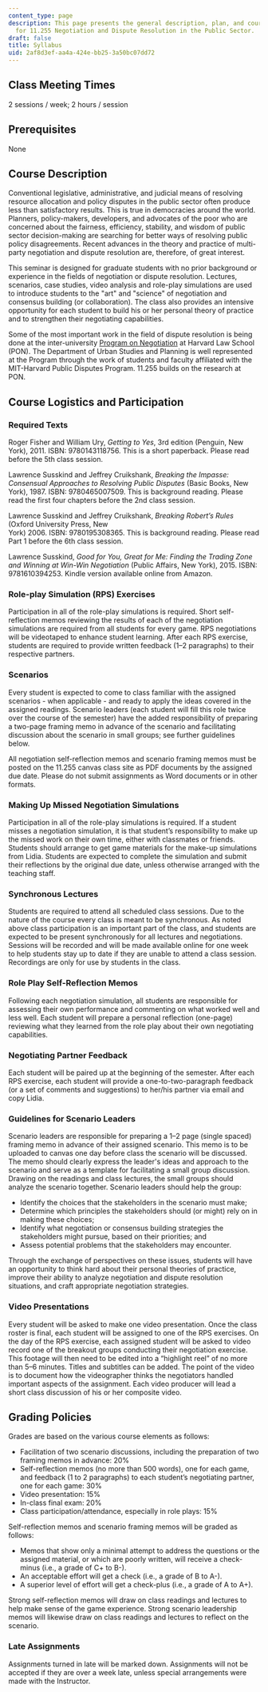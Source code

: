 ```yaml
---
content_type: page
description: This page presents the general description, plan, and course policies
  for 11.255 Negotiation and Dispute Resolution in the Public Sector.
draft: false
title: Syllabus
uid: 2af8d3ef-aa4a-424e-bb25-3a50bc07dd72
---
```

## Class Meeting Times

2 sessions / week; 2 hours / session

## Prerequisites

None

## Course Description

Conventional legislative, administrative, and judicial means of resolving resource allocation and policy disputes in the public sector often produce less than satisfactory results. This is true in democracies around the world. Planners, policy-makers, developers, and advocates of the poor who are concerned about the fairness, efficiency, stability, and wisdom of public sector decision-making are searching for better ways of resolving public policy disagreements. Recent advances in the theory and practice of multi-party negotiation and dispute resolution are, therefore, of great interest. 

This seminar is designed for graduate students with no prior background or experience in the fields of negotiation or dispute resolution. Lectures, scenarios, case studies, video analysis and role-play simulations are used to introduce students to the "art" and "science" of negotiation and consensus building (or collaboration). The class also provides an intensive opportunity for each student to build his or her personal theory of practice and to strengthen their negotiating capabilities. 

Some of the most important work in the field of dispute resolution is being done at the inter-university [Program on Negotiation](https://www.pon.harvard.edu/) at Harvard Law School (PON). The Department of Urban Studies and Planning is well represented at the Program through the work of students and faculty affiliated with the MIT-Harvard Public Disputes Program. 11.255 builds on the research at PON. 

## Course Logistics and Participation 

### Required Texts 

Roger Fisher and William Ury, *Getting to Yes*, 3rd edition (Penguin, New York), 2011. ISBN: 9780143118756. This is a short paperback. Please read before the 5th class session. 

Lawrence Susskind and Jeffrey Cruikshank, *Breaking the Impasse: Consensual Approaches to Resolving Public Disputes* (Basic Books, New York), 1987. ISBN: 9780465007509. This is background reading. Please read the first four chapters before the 2nd class session. 

Lawrence Susskind and Jeffrey Cruikshank, *Breaking Robert’s Rules* (Oxford University Press, New       
York) 2006. ISBN: 9780195308365. This is background reading. Please read Part 1 before the 6th class session. 

Lawrence Susskind, *Good for You, Great for Me: Finding the Trading Zone and Winning at Win-Win Negotiation* (Public Affairs, New York), 2015. ISBN: 9781610394253. Kindle version available online from Amazon. 

### Role-play Simulation (RPS) Exercises

Participation in all of the role-play simulations is required. Short self-reflection memos reviewing the results of each of the negotiation simulations are required from all students for every game. RPS negotiations will be videotaped to enhance student learning. After each RPS exercise, students are required to provide written feedback (1–2 paragraphs) to their respective partners. 

### Scenarios

Every student is expected to come to class familiar with the assigned scenarios - when applicable - and ready to apply the ideas covered in the assigned readings. Scenario leaders (each student will fill this role twice over the course of the semester) have the added responsibility of preparing a two-page framing memo in advance of the scenario and facilitating discussion about the scenario in small groups; see further guidelines below. 

All negotiation self-reflection memos and scenario framing memos must be posted on the 11.255 canvas class site as PDF documents by the assigned due date. Please do not submit assignments as Word documents or in other formats.

### Making Up Missed Negotiation Simulations

Participation in all of the role-play simulations is required. If a student misses a negotiation simulation, it is that student’s responsibility to make up the missed work on their own time, either with classmates or friends. Students should arrange to get game materials for the make-up simulations from Lidia. Students are expected to complete the simulation and submit their reflections by the original due date, unless otherwise arranged with the teaching staff.

### Synchronous Lectures

Students are required to attend all scheduled class sessions. Due to the nature of the course every class is meant to be synchronous. As noted above class participation is an important part of the class, and students are expected to be present synchronously for all lectures and negotiations. Sessions will be recorded and will be made available online for one week to help students stay up to date if they are unable to attend a class session. Recordings are only for use by students in the class. 

### Role Play Self-Reflection Memos

Following each negotiation simulation, all students are responsible for assessing their own performance and commenting on what worked well and less well. Each student will prepare a personal reflection (one-page) reviewing what they learned from the role play about their own negotiating capabilities. 

### Negotiating Partner Feedback 

Each student will be paired up at the beginning of the semester. After each RPS exercise, each student will provide a one-to-two-paragraph feedback (or a set of comments and suggestions) to her/his partner via email and copy Lidia.

### Guidelines for Scenario Leaders

Scenario leaders are responsible for preparing a 1–2 page (single spaced) framing memo in advance of their assigned scenario. This memo is to be uploaded to canvas one day before class the scenario will be discussed. The memo should clearly express the leader's ideas and approach to the scenario and serve as a template for facilitating a small group discussion. Drawing on the readings and class lectures, the small groups should analyze the scenario together. Scenario leaders should help the group: 

- Identify the choices that the stakeholders in the scenario must make;     
- Determine which principles the stakeholders should (or might) rely on in making these choices;     
- Identify what negotiation or consensus building strategies the stakeholders might pursue, based on their priorities; and    
- Assess potential problems that the stakeholders may encounter. 

Through the exchange of perspectives on these issues, students will have an opportunity to think hard about their personal theories of practice, improve their ability to analyze negotiation and dispute resolution  situations, and craft appropriate negotiation strategies. 

### Video Presentations 

Every student will be asked to make one video presentation. Once the class roster is final, each student will be assigned to one of the RPS exercises. On the day of the RPS exercise, each assigned student will be asked to video record one of the breakout groups conducting their negotiation exercise. This footage will then need to be edited into a “highlight reel” of no more than 5–6 minutes. Titles and subtitles can be added. The point of the video is to document how the videographer thinks the negotiators handled important aspects of the assignment. Each video producer will lead a short class discussion of his or her composite video.

## Grading Policies

Grades are based on the various course elements as follows:   

- Facilitation of two scenario discussions, including the preparation of two framing memos in advance: 20%
- Self-reflection memos (no more than 500 words), one for each game, and feedback (1 to 2 paragraphs) to each student’s negotiating partner, one for each game: 30%
- Video presentation: 15%
- In-class final exam: 20%
- Class participation/attendance, especially in role plays: 15%

Self-reflection memos and scenario framing memos will be graded as follows:   

- Memos that show only a minimal attempt to address the questions or the assigned material, or which are poorly written, will receive a check-minus (i.e., a grade of C+ to B-).   
- An acceptable effort will get a check (i.e., a grade of B to A-).   
- A superior level of effort will get a check-plus (i.e., a grade of A to A+).

Strong self-reflection memos will draw on class readings and lectures to help make sense of the game experience. Strong scenario leadership memos will likewise draw on class readings and lectures to reflect on the scenario.

### Late Assignments

Assignments turned in late will be marked down. Assignments will not be accepted if they are over a week late, unless special arrangements were made with the Instructor.